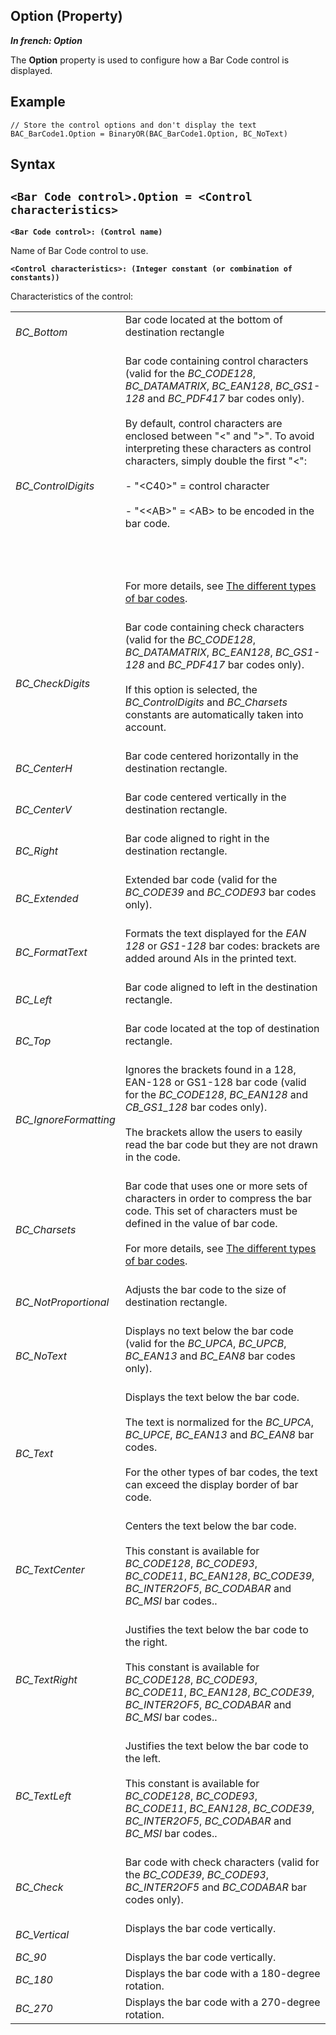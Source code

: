 


## Option (Property)

***In french: Option***
	



<a name="XUse"></a>
<a name="Use"></a>
<a name="description"></a>
The **Option** property is used to configure how a Bar Code control is displayed.


<a name="Example1"></a>
<a name="sample_code"></a>

## Example


```wl
// Store the control options and don't display the text
BAC_BarCode1.Option = BinaryOR(BAC_BarCode1.Option, BC_NoText)
```

<a name="XSYNTAX"></a>
<a name="SYNTAX1"></a>

## Syntax

`<Bar Code control>.Option = <Control characteristics>`
---

**`<Bar Code control>: (Control name)`**

Name of Bar Code control to use.

**`<Control characteristics>: (Integer constant (or combination of constants))`**

Characteristics of the control:


|   |   |
| --- | --- |
| *BC_Bottom* | Bar code located at the bottom of destination rectangle<br><br> |
| *BC_ControlDigits* | Bar code containing control characters (valid for the *BC_CODE128*, *BC_DATAMATRIX*, *BC_EAN128*, *BC_GS1-128* and *BC_PDF417* bar codes only). <br><br>By default, control characters are enclosed between "&lt;" and "&gt;". To avoid interpreting these characters as control characters, simply double the first "&lt;":  <br><br>- "&lt;C40&gt;" = control character   <br><br>- "&lt;&lt;AB&gt;" = &lt;AB&gt; to be encoded in the bar code.<br><br><br><br><br>For more details, see [The different types of bar codes](../WDLang5/3046064.md).<br><br> |
| *BC_CheckDigits* | Bar code containing check characters (valid for the *BC_CODE128*, *BC_DATAMATRIX*, *BC_EAN128*, *BC_GS1-128* and *BC_PDF417* bar codes only).<br><br>If this option is selected, the *BC_ControlDigits* and *BC_Charsets* constants are automatically taken into account.<br><br> |
| *BC_CenterH* | Bar code centered horizontally in the destination rectangle.<br><br> |
| *BC_CenterV* | Bar code centered vertically in the destination rectangle.<br><br> |
| *BC_Right* | Bar code aligned to right in the destination rectangle.<br><br> |
| *BC_Extended* | Extended bar code (valid for the *BC_CODE39* and *BC_CODE93* bar codes only).<br><br> |
| *BC_FormatText* | Formats the text displayed for the *EAN 128* or *GS1-128* bar codes: brackets are added around AIs in the printed text.<br><br> |
| *BC_Left* | Bar code aligned to left in the destination rectangle.<br><br> |
| *BC_Top* | Bar code located at the top of destination rectangle.<br><br> |
| *BC_IgnoreFormatting* | Ignores the brackets found in a 128, EAN-128 or GS1-128 bar code (valid for the *BC_CODE128*, *BC_EAN128* and *CB_GS1_128* bar codes only).<br><br>The brackets allow the users to easily read the bar code but they are not drawn in the code.<br><br> |
| *BC_Charsets* | Bar code that uses one or more sets of characters in order to compress the bar code. This set of characters must be defined in the value of bar code. <br><br>For more details, see [The different types of bar codes](../WDLang5/3046064.md).<br><br> |
| *BC_NotProportional* | Adjusts the bar code to the size of destination rectangle.<br><br> |
| *BC_NoText* | Displays no text below the bar code (valid for the *BC_UPCA*, *BC_UPCB*, *BC_EAN13* and *BC_EAN8* bar codes only).<br><br> |
| *BC_Text* | Displays the text below the bar code. <br><br>The text is normalized for the *BC_UPCA*, *BC_UPCE*, *BC_EAN13* and *BC_EAN8* bar codes. <br><br>For the other types of bar codes, the text can exceed the display border of bar code.<br><br> |
| *BC_TextCenter* | Centers the text below the bar code. <br><br>This constant is available for *BC_CODE128*, *BC_CODE93*, *BC_CODE11*, *BC_EAN128*, *BC_CODE39*, *BC_INTER2OF5*, *BC_CODABAR* and *BC_MSI* bar codes.. <br><br> |
| *BC_TextRight* | Justifies the text below the bar code to the right.  <br><br>This constant is available for *BC_CODE128*, *BC_CODE93*, *BC_CODE11*, *BC_EAN128*, *BC_CODE39*, *BC_INTER2OF5*, *BC_CODABAR* and *BC_MSI* bar codes.. <br><br> |
| *BC_TextLeft* | Justifies the text below the bar code to the left. <br><br>This constant is available for *BC_CODE128*, *BC_CODE93*, *BC_CODE11*, *BC_EAN128*, *BC_CODE39*, *BC_INTER2OF5*, *BC_CODABAR* and *BC_MSI* bar codes..  <br><br> |
| *BC_Check* | Bar code with check characters (valid for the *BC_CODE39*, *BC_CODE93*, *BC_INTER2OF5* and *BC_CODABAR* bar codes only).<br><br> |
| *BC_Vertical* | Displays the bar code vertically.<br><br> |
| *BC_90* | Displays the bar code vertically. |
| *BC_180* | Displays the bar code with a 180-degree rotation. |
| *BC_270* | Displays the bar code with a 270-degree rotation. |






